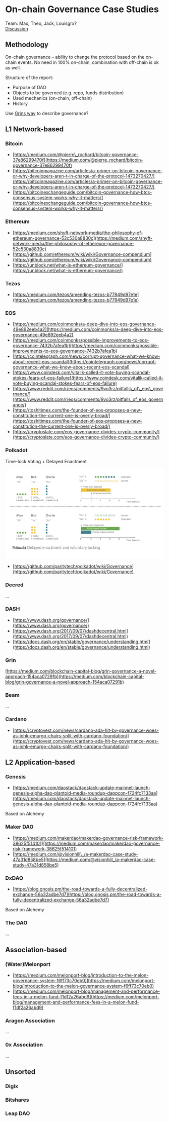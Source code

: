 # On-chain Governance Case Studies

Team: Max, Theo, Jack, Louisgrx?  
[Discussion](https://daotalk.org/t/case-studies-decentralized-orgs-with-on-chain-governance/395)

## Methodology

On-chain governance – ability to change the protocol based on the on-chain events. No need in 100% on-chain, combination with off-chain is ok as well.

Structure of the report:

* Purpose of DAO
* Objects to be governed \(e.g. repo, funds distribution\)
* Used mechanics \(on-chain, off-chain\)
* History

Use [Grins way](https://medium.com/blockchain-capital-blog/grin-governance-a-novel-approach-154aca07291b) to describe governance?

## L1 Network-based

### Bitcoin

* [https://medium.com/@pierre\_rochard/bitcoin-governance-37e86299470f](https://medium.com/@pierre_rochard/bitcoin-governance-37e86299470f)
* [https://bitcoinmagazine.com/articles/a-primer-on-bitcoin-governance-or-why-developers-aren-t-in-charge-of-the-protocol-1473270427/](https://bitcoinmagazine.com/articles/a-primer-on-bitcoin-governance-or-why-developers-aren-t-in-charge-of-the-protocol-1473270427/)
* [https://bitcoinexchangeguide.com/bitcoin-governance-how-btcs-consensus-system-works-why-it-matters/](https://bitcoinexchangeguide.com/bitcoin-governance-how-btcs-consensus-system-works-why-it-matters/)

### Ethereum

* [https://medium.com/shyft-network-media/the-philosophy-of-ethereum-governance-52c530a8830c](https://medium.com/shyft-network-media/the-philosophy-of-ethereum-governance-52c530a8830c)
* [https://github.com/ethereum/wiki/wiki/Governance-compendium](https://github.com/ethereum/wiki/wiki/Governance-compendium)
* [https://unblock.net/what-is-ethereum-governance/](https://unblock.net/what-is-ethereum-governance/)

### Tezos

* [https://medium.com/tezos/amending-tezos-b77949d97e1e](https://medium.com/tezos/amending-tezos-b77949d97e1e)

### EOS

* [https://medium.com/coinmonks/a-deep-dive-into-eos-governance-49e892eeb4a2](https://medium.com/coinmonks/a-deep-dive-into-eos-governance-49e892eeb4a2)
* [https://medium.com/coinmonks/possible-improvements-to-eos-governance-7432b7afea1b](https://medium.com/coinmonks/possible-improvements-to-eos-governance-7432b7afea1b)
* [https://cointelegraph.com/news/corrupt-governance-what-we-know-about-recent-eos-scandal](https://cointelegraph.com/news/corrupt-governance-what-we-know-about-recent-eos-scandal)
* [https://www.coindesk.com/vitalik-called-it-vote-buying-scandal-stokes-fears-of-eos-failure](https://www.coindesk.com/vitalik-called-it-vote-buying-scandal-stokes-fears-of-eos-failure)
* [https://www.reddit.com/r/eos/comments/9vo3rz/pitfalls\_of\_eos\_governance/](https://www.reddit.com/r/eos/comments/9vo3rz/pitfalls_of_eos_governance/)
* [https://toshitimes.com/the-founder-of-eos-proposes-a-new-constitution-the-current-one-is-overly-broad/](https://toshitimes.com/the-founder-of-eos-proposes-a-new-constitution-the-current-one-is-overly-broad/)
* [https://cryptoslate.com/eos-governance-divides-crypto-community/](https://cryptoslate.com/eos-governance-divides-crypto-community/)

### Polkadot

Time-lock Voting + Delayed Enactment

![](../.gitbook/assets/image%20%281%29.png)

* [https://github.com/paritytech/polkadot/wiki/Governance](https://github.com/paritytech/polkadot/wiki/Governance)

### Decred

...

### DASH

* [https://www.dash.org/governance/](https://www.dash.org/governance/)
* [https://www.dash.org/2017/09/07/dashdecentral.html](https://www.dash.org/2017/09/07/dashdecentral.html)
* [https://docs.dash.org/en/stable/governance/understanding.html](https://docs.dash.org/en/stable/governance/understanding.html)

### Grin

[https://medium.com/blockchain-capital-blog/grin-governance-a-novel-approach-154aca07291b](https://medium.com/blockchain-capital-blog/grin-governance-a-novel-approach-154aca07291b)

### Beam

...

### Cardano

* [https://cryptovest.com/news/cardano-ada-hit-by-governance-woes-as-iohk-emurgo-chairs-split-with-cardano-foundation/](https://cryptovest.com/news/cardano-ada-hit-by-governance-woes-as-iohk-emurgo-chairs-split-with-cardano-foundation/)

## L2 Application-based

### Genesis 

* [https://medium.com/daostack/daostack-update-mainnet-launch-genesis-alpha-dao-plantoid-media-roundup-dappcon-f724fc7133aa](https://medium.com/daostack/daostack-update-mainnet-launch-genesis-alpha-dao-plantoid-media-roundup-dappcon-f724fc7133aa)

Based on Alchemy

### Maker DAO

* [https://medium.com/makerdao/makerdao-governance-risk-framework-38625f514101](https://medium.com/makerdao/makerdao-governance-risk-framework-38625f514101)
* [https://medium.com/@visionhill\_/a-makerdao-case-study-47a31d858be5](https://medium.com/@visionhill_/a-makerdao-case-study-47a31d858be5)

### DxDAO

* [https://blog.gnosis.pm/the-road-towards-a-fully-decentralized-exchange-56a32adbe7d7](https://blog.gnosis.pm/the-road-towards-a-fully-decentralized-exchange-56a32adbe7d7)

Based on Alchemy

### The DAO

...

## Association-based

### \(Water\)Melonport

* [https://medium.com/melonport-blog/introduction-to-the-melon-governance-system-f6ff73c70eb0](https://medium.com/melonport-blog/introduction-to-the-melon-governance-system-f6ff73c70eb0)
* [https://medium.com/melonport-blog/management-and-performance-fees-in-a-melon-fund-f1df2a26abd9](https://medium.com/melonport-blog/management-and-performance-fees-in-a-melon-fund-f1df2a26abd9)

### Aragon Association

...

### 0x Association

...

## Unsorted

### Digix

### Bitshares

### Leap DAO

### 

